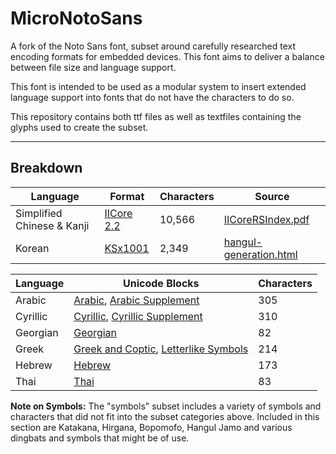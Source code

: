 # MicroNotoSans

A fork of the Noto Sans font, subset around carefully researched text encoding formats for embedded devices. This font aims to deliver a balance between file size and language support.

This font is intended to be used as a modular system to insert extended language support into fonts that do not have the characters to do so.

This repository contains both ttf files as well as textfiles containing the glyphs used to create the subset.

---

## Breakdown


|Language|Format|Characters|Source|
|---------------|---------------|---------------|---------------|
|Simplified Chinese & Kanji|[IICore 2.2](https://en.wikipedia.org/wiki/International_Ideographs_Core)|10,566|[IICoreRSIndex.pdf](https://www.unicode.org/versions/IICoreRSIndex.pdf)|
|Korean|[KSx1001](https://en.wikipedia.org/wiki/KS_X_1001)|2,349|[hangul-generation.html](https://www.unifoundry.com/hangul/hangul-generation.html)|

|Language|Unicode Blocks|Characters|
|--------------------|--------------------|--------------------|
|Arabic|[Arabic](https://en.wikipedia.org/wiki/Arabic_(Unicode_block)), [Arabic Supplement](https://en.wikipedia.org/wiki/Arabic_Supplement)|305|
|Cyrillic|[Cyrillic](https://en.wikipedia.org/wiki/Cyrillic_(Unicode_block)), [Cyrillic Supplement](https://en.wikipedia.org/wiki/Cyrillic_Supplement)|310|
|Georgian|[Georgian](https://en.wikipedia.org/wiki/Georgian_(Unicode_block))|82|
|Greek|[Greek and Coptic](https://en.wikipedia.org/wiki/Greek_and_Coptic), [Letterlike Symbols](https://en.wikipedia.org/wiki/Letterlike_Symbols)|214|
|Hebrew|[Hebrew](https://en.wikipedia.org/wiki/Hebrew_(Unicode_block))|173|
|Thai|[Thai](https://en.wikipedia.org/wiki/Thai_(Unicode_block))|83|

**Note on Symbols:** The "symbols" subset includes a variety of symbols and characters that did not fit into the subset categories above. Included in this section are Katakana, Hirgana, Bopomofo, Hangul Jamo and various dingbats and symbols that might be of use.


